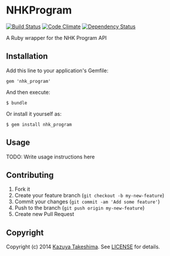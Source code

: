 # NHKProgram

[![Build Status](https://travis-ci.org/mitukiii/nhk_program-for-ruby.png?branch=master)][travis]
[![Code Climate](https://codeclimate.com/github/mitukiii/nhk_program-for-ruby.png)][codeclimate]
[![Dependency Status](https://gemnasium.com/mitukiii/nhk_program-for-ruby.png?travis)][gemnasium]

[travis]: https://travis-ci.org/mitukiii/nhk_program-for-ruby
[codeclimate]: https://codeclimate.com/github/mitukiii/nhk_program-for-ruby
[gemnasium]: https://gemnasium.com/mitukiii/nhk_program-for-ruby

A Ruby wrapper for the NHK Program API

## Installation

Add this line to your application's Gemfile:

    gem 'nhk_program'

And then execute:

    $ bundle

Or install it yourself as:

    $ gem install nhk_program

## Usage

TODO: Write usage instructions here

## Contributing

1. Fork it
2. Create your feature branch (`git checkout -b my-new-feature`)
3. Commit your changes (`git commit -am 'Add some feature'`)
4. Push to the branch (`git push origin my-new-feature`)
5. Create new Pull Request

## Copyright

Copyright (c) 2014 [Kazuya Takeshima](mailto:mail@mitukiii.jp). See [LICENSE][license] for details.

[license]: LICENSE.md
